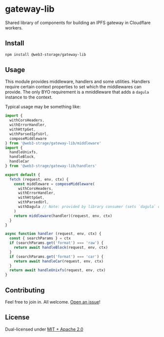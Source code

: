 # gateway-lib

Shared library of components for building an IPFS gateway in Cloudflare workers.

## Install

```sh
npm install @web3-storage/gateway-lib
```

## Usage

This module provides middleware, handlers and some utilities. Handlers require certain context properties to set which the middlewares can provide. The only BYO requirement is a mniddleware that adds a `dagula` instance to the context.

Typical usage may be something like:

```js
import {
  withCorsHeaders,
  withErrorHandler,
  withHttpGet,
  withParsedIpfsUrl,
  composeMiddleware
} from '@web3-strage/gateway-lib/middleware'
import {
  handleUnixfs,
  handleBlock,
  handleCar
} from '@web3-strage/gateway-lib/handlers'

export default {
  fetch (request, env, ctx) {
    const middleware = composeMiddleware(
      withCorsHeaders,
      withErrorHandler,
      withHttpGet,
      withParsedUrl,
      withDagula // Note: provided by library consumer (sets `dagula` on ctx)
    )
    return middleware(handler)(request, env, ctx)
  }
}

async function handler (request, env, ctx) {
  const { searchParams } = ctx
  if (searchParams.get('format') === 'raw') {
    return await handleBlock(request, env, ctx)
  }
  if (searchParams.get('format') === 'car') {
    return await handleCar(request, env, ctx)
  }
  return await handleUnixfs(request, env, ctx)
}
```

## Contributing

Feel free to join in. All welcome. [Open an issue](https://github.com/web3-storage/gateway-lib/issues)!

## License

Dual-licensed under [MIT + Apache 2.0](https://github.com/web3-storage/gateway-lib/blob/main/LICENSE.md)
